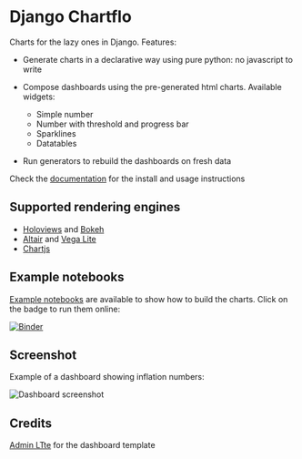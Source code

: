 # Django Chartflo

Charts for the lazy ones in Django. Features:

- Generate charts in a declarative way using pure python: no javascript to write

- Compose dashboards using the pre-generated html charts. Available widgets:
   - Simple number
   - Number with threshold and progress bar
   - Sparklines
   - Datatables

- Run generators to rebuild the dashboards on fresh data

Check the [documentation](http://django-chartflo.readthedocs.io/en/latest/index.html) for the install and usage
instructions

## Supported rendering engines

- [Holoviews](http://holoviews.org/) and [Bokeh](http://bokeh.pydata.org/)
- [Altair](http://altair-viz.github.io/) and [Vega Lite](https://vega.github.io/vega-lite)
- [Chartjs](http://www.chartjs.org/)

## Example notebooks

[Example notebooks](https://github.com/synw/django-chartflo-notebooks) are available to show how to build the charts. 
Click on the badge to run them online:

[![Binder](https://mybinder.org/badge.svg)](https://mybinder.org/v2/gh/synw/django-chartflo-notebooks/master)

## Screenshot

Example of a dashboard showing inflation numbers:

![Dashboard screenshot](https://raw.github.com/synw/django-chartflo/master/docs/img/inflation_dashboard.png)

## Credits

[Admin LTte](https://adminlte.io/) for the dashboard template

